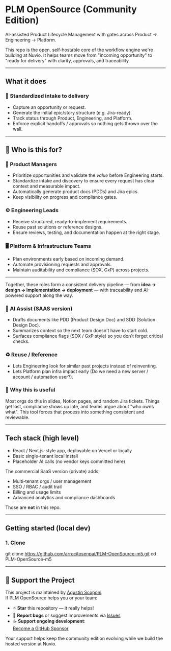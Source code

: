 # PLM OpenSource (Community Edition)

AI-assisted Product Lifecycle Management with gates across Product → Engineering → Platform.

This repo is the open, self-hostable core of the workflow engine we're building at Nuvio. It helps teams move from "incoming opportunity" to "ready for delivery" with clarity, approvals, and traceability.

---

## What it does

### 🔁 Standardized intake to delivery
- Capture an opportunity or request.
- Generate the initial epic/story structure (e.g. Jira-ready).
- Track status through Product, Engineering, and Platform.
- Enforce explicit handoffs / approvals so nothing gets thrown over the wall.

---

## 👥 Who is this for?

### 🧭 Product Managers
- Prioritize opportunities and validate the *value* before Engineering starts.
- Standardize intake and discovery to ensure every request has clear context and measurable impact.
- Automatically generate product docs (PDDs) and Jira epics.
- Keep visibility on progress and compliance gates.

### ⚙️ Engineering Leads
- Receive structured, ready-to-implement requirements.
- Reuse past solutions or reference designs.
- Ensure reviews, testing, and documentation happen at the right stage.

### 🖥 Platform & Infrastructure Teams
- Plan environments early based on incoming demand.
- Automate provisioning requests and approvals.
- Maintain auditability and compliance (SOX, GxP) across projects.

---

Together, these roles form a consistent delivery pipeline — from **idea → design → implementation → deployment** — with traceability and AI-powered support along the way.

### 📄 AI Assist (SAAS version)
- Drafts documents like PDD (Product Design Doc) and SDD (Solution Design Doc).
- Summarizes context so the next team doesn't have to start cold.
- Surfaces compliance flags (SOX / GxP style) so you don't forget critical checks.

### ♻ Reuse / Reference
- Lets Engineering look for similar past projects instead of reinventing.
- Lets Platform plan infra impact early (Do we need a new server / account / automation user?).

### 🧩 Why this is useful
Most orgs do this in slides, Notion pages, and random Jira tickets. Things get lost, compliance shows up late, and teams argue about "who owns what". This tool forces that process into something consistent and reviewable.

---

## Tech stack (high level)

- React / Next.js-style app, deployable on Vercel or locally
- Basic single-tenant local install
- Placeholder AI calls (no vendor keys committed here)

The commercial SaaS version (private) adds:
- Multi-tenant orgs / user management
- SSO / RBAC / audit trail
- Billing and usage limits
- Advanced analytics and compliance dashboards

Those are **not** in this repo.

---

## Getting started (local dev)

### 1. Clone

git clone https://github.com/arrocitosenpai/PLM-OpenSource-m5.git
cd PLM-OpenSource-m5

---

## 💜 Support the Project

This project is maintained by [Agustin Scoponi](https://github.com/arrocitosenpai)  
If PLM OpenSource helps you or your team:

- ⭐ **Star** this repository — it really helps!
- 🐛 **Report bugs** or suggest improvements via [Issues](https://github.com/arrocitosenpai/PLM-OpenSource-m5/issues)
- ☕ **Support ongoing development**:  
  [Become a GitHub Sponsor](https://github.com/sponsors/arrocitosenpai)  

Your support helps keep the community edition evolving while we build the hosted version at Nuvio.

